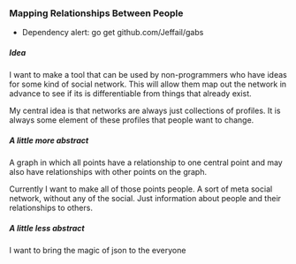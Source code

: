 ### Mapping Relationships Between People

 - Dependency alert: go get github.com/Jeffail/gabs

##### Idea #####

I want to make a tool that can be used by non-programmers who have ideas for some kind of social network. This will allow them map out the network in advance to see if its is differentiable from things that already exist.

My central idea is that networks are always just collections of profiles. It is always some element of these profiles that people want to change.


##### A little more abstract #####

A graph in which all points have a relationship to one central point and may also have relationships with other points on the graph.

Currently I want to make all of those points people. A sort of meta social network, without any of the social. Just information about people and their relationships to others.

##### A little less abstract #####

I want to bring the magic of json to the everyone
